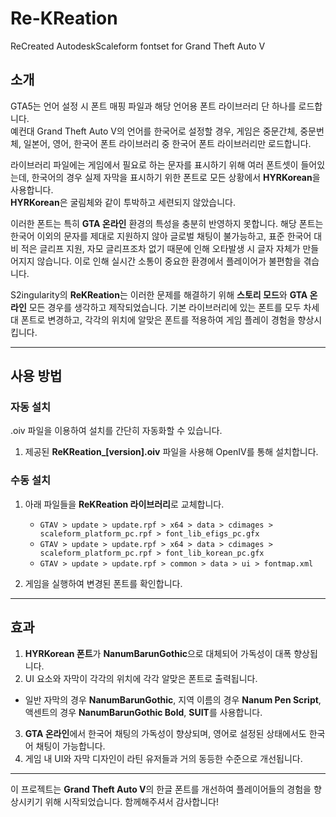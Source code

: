 # Re-KReation
ReCreated AutodeskScaleform fontset for Grand Theft Auto V

## 소개  
GTA5는 언어 설정 시 폰트 매핑 파일과 해당 언어용 폰트 라이브러리 단 하나를 로드합니다.  
예컨대 Grand Theft Auto V의 언어를 한국어로 설정할 경우, 게임은 중문간체, 중문번체, 일본어, 영어, 한국어 폰트 라이브러리 중 한국어 폰트 라이브러리만 로드합니다.  

라이브러리 파일에는 게임에서 필요로 하는 문자를 표시하기 위해 여러 폰트셋이 들어있는데, 한국어의 경우 실제 자막을 표시하기 위한 폰트로 모든 상황에서 **HYRKorean**을 사용합니다.  
**HYRKorean**은 굴림체와 같이 투박하고 세련되지 않았습니다.

이러한 폰트는 특히 **GTA 온라인** 환경의 특성을 충분히 반영하지 못합니다. 해당 폰트는 한국어 이외의 문자를 제대로 지원하지 않아 글로벌 채팅이 불가능하고, 표준 한국어 대비 적은 글리프 지원, 자모 글리프조차 없기 때문에 인해 오타발생 시 글자 자체가 만들어지지 않습니다. 이로 인해 실시간 소통이 중요한 환경에서 플레이어가 불편함을 겪습니다.

S2ingularity의 **ReKReation**는 이러한 문제를 해결하기 위해 **스토리 모드**와 **GTA 온라인** 모든 경우를 생각하고 제작되었습니다. 기본 라이브러리에 있는 폰트를 모두 차세대 폰트로 변경하고, 각각의 위치에 알맞은 폰트를 적용하여 게임 플레이 경험을 향상시킵니다.

---

## 사용 방법  
### 자동 설치  
.oiv 파일을 이용하여 설치를 간단히 자동화할 수 있습니다.  

1. 제공된 **ReKReation_[version].oiv** 파일을 사용해 OpenIV를 통해 설치합니다.  

### 수동 설치  
1. 아래 파일들을 **ReKReation 라이브러리**로 교체합니다.  
   - `GTAV > update > update.rpf > x64 > data > cdimages > scaleform_platform_pc.rpf > font_lib_efigs_pc.gfx`  
   - `GTAV > update > update.rpf > x64 > data > cdimages > scaleform_platform_pc.rpf > font_lib_korean_pc.gfx`  
   - `GTAV > update > update.rpf > common > data > ui > fontmap.xml`  

2. 게임을 실행하여 변경된 폰트를 확인합니다.  

---

## 효과  
1. **HYRKorean 폰트**가 **NanumBarunGothic**으로 대체되어 가독성이 대폭 향상됩니다.  
2. UI 요소와 자막이 각각의 위치에 각각 알맞은 폰트로 출력됩니다.  
 - 일반 자막의 경우 **NanumBarunGothic**, 지역 이름의 경우 **Nanum Pen Script**, 액센트의 경우 **NanumBarunGothic Bold**, **SUIT**를 사용합니다.
3. **GTA 온라인**에서 한국어 채팅의 가독성이 향상되며, 영어로 설정된 상태에서도 한국어 채팅이 가능합니다.  
4. 게임 내 UI와 자막 디자인이 라틴 유저들과 거의 동등한 수준으로 개선됩니다.  

---

이 프로젝트는 **Grand Theft Auto V**의 한글 폰트를 개선하여 플레이어들의 경험을 향상시키기 위해 시작되었습니다. 함께해주셔서 감사합니다!  
